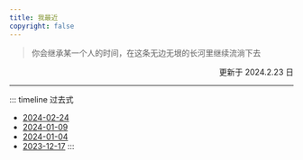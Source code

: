 ```yaml
---
title: 我最近
copyright: false
---
```


> 你会继承某一个人的时间，在这条无边无垠的长河里继续流淌下去



<div style="display: flex;justify-content: end;">
  更新于 2024.2.23 日
</div>


<hr />


::: timeline
过去式
- [2024-02-24](now/past/2024-01-25)
- [2024-01-09](now/past/2024-01-09)
- [2024-01-04](now/past/2024-01-04)
- [2023-12-17](now/past/2023-12-17)
  :::